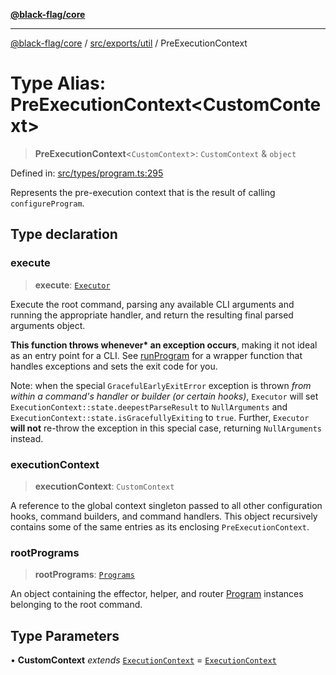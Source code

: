 [**@black-flag/core**](../../../../README.md)

***

[@black-flag/core](../../../../README.md) / [src/exports/util](../README.md) / PreExecutionContext

# Type Alias: PreExecutionContext\<CustomContext\>

> **PreExecutionContext**\<`CustomContext`\>: `CustomContext` & `object`

Defined in: [src/types/program.ts:295](https://github.com/Xunnamius/black-flag/blob/5e1e5b553c79657a97e5923bcba77a292781de9e/src/types/program.ts#L295)

Represents the pre-execution context that is the result of calling
`configureProgram`.

## Type declaration

### execute

> **execute**: [`Executor`](Executor.md)

Execute the root command, parsing any available CLI arguments and running
the appropriate handler, and return the resulting final parsed arguments
object.

**This function throws whenever\* an exception occurs**, making it not
ideal as an entry point for a CLI. See [runProgram](../../functions/runProgram.md) for a wrapper
function that handles exceptions and sets the exit code for you.

Note: when the special `GracefulEarlyExitError` exception is thrown _from
within a command's handler or builder (or certain hooks)_, `Executor` will
set `ExecutionContext::state.deepestParseResult` to `NullArguments` and
`ExecutionContext::state.isGracefullyExiting` to `true`. Further,
`Executor` **will not** re-throw the exception in this special case,
returning `NullArguments` instead.

### executionContext

> **executionContext**: `CustomContext`

A reference to the global context singleton passed to all other
configuration hooks, command builders, and command handlers. This object
recursively contains some of the same entries as its enclosing
`PreExecutionContext`.

### rootPrograms

> **rootPrograms**: [`Programs`](Programs.md)

An object containing the effector, helper, and router [Program](Program.md)
instances belonging to the root command.

## Type Parameters

• **CustomContext** *extends* [`ExecutionContext`](ExecutionContext.md) = [`ExecutionContext`](ExecutionContext.md)
